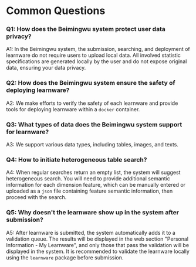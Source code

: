 # Common Questions

### Q1: How does the Beimingwu system protect user data privacy?

A1: In the Beimingwu system, the submission, searching, and deployment of learnware do not require users to upload local data. All involved statistic specifications are generated locally by the user and do not expose original data, ensuring your data privacy.


### Q2: How does the Beimingwu system ensure the safety of deploying learnware?

A2: We make efforts to verify the safety of each learnware and provide tools for deploying learnware within a `docker` container.


### Q3: What types of data does the Beimingwu system support for learnware?

A3: We support various data types, including tables, images, and texts.


### Q4: How to initiate heterogeneous table search?

A4: When regular searches return an empty list, the system will suggest heterogeneous search. You will need to provide additional semantic information for each dimension feature, which can be manually entered or uploaded as a `json` file containing feature semantic information, then proceed with the search.


### Q5: Why doesn't the learnware show up in the system after submission?

A5: After learnware is submitted, the system automatically adds it to a validation queue. The  results will be displayed in the web section "Personal Information - My Learnware", and only those that pass the validation will be displayed in the system. It is recommended to validate the learnware locally using the `learnware` package before submission.
